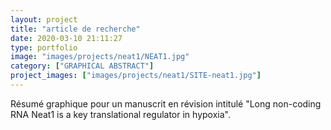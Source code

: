 ```yaml
---
layout: project
title: "article de recherche"
date: 2020-03-10 21:11:27
type: portfolio
image: "images/projects/neat1/NEAT1.jpg"
category: ["GRAPHICAL ABSTRACT"]
project_images: ["images/projects/neat1/SITE-neat1.jpg"]
---
```


Résumé graphique pour un manuscrit en révision intitulé "Long non-coding RNA Neat1 is a key translational regulator in hypoxia". 